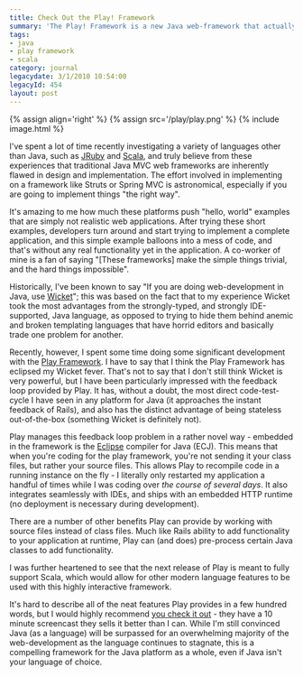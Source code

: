 ```yaml
---
title: Check Out the Play! Framework
summary: 'The Play! Framework is a new Java web-framework that actually manages to merge minimalism and Java together (somewhat paradoxically).' 
tags:
- java
- play framework
- scala
category: journal
legacydate: 3/1/2010 10:54:00
legacyId: 454
layout: post
---
```


{% assign align='right' %}
{% assign src='/play/play.png' %}
{% include image.html %}

I've spent a lot of time recently investigating a variety of languages other than Java, such as [JRuby](http://www.jruby.org) and [Scala](http://scala-lang.org), and truly believe from these experiences that traditional Java MVC web frameworks are inherently flawed in design and implementation. The effort involved in implementing on a framework like Struts or Spring MVC is astronomical, especially if you are going to implement things "the right way".

It's amazing to me how much these platforms push "hello, world" examples that are simply not realistic web applications. After trying these short examples, developers turn around and start trying to implement a complete application, and this simple example balloons into a mess of code, and that's without any real functionality yet in the application. A co-worker of mine is a fan of saying "\[These frameworks\] make the simple things trivial, and the hard things impossible".

Historically, I've been known to say "If you are doing web-development in Java, use [Wicket](http://wicket.apache.org)"; this was based on the fact that to my experience Wicket took the most advantages from the strongly-typed, and strongly IDE-supported, Java language, as opposed to trying to hide them behind anemic and broken templating languages that have horrid editors and basically trade one problem for another.

Recently, however, I spent some time doing some significant development with the [Play Framework](http://playframework.org). I have to say that I think the Play Framework has eclipsed my Wicket fever. That's not to say that I don't still think Wicket is very powerful, but I have been particularly impressed with the feedback loop provided by Play. It has, without a doubt, the most direct code-test-cycle I have seen in any platform for Java (it approaches the instant feedback of Rails), and also has the distinct advantage of being stateless out-of-the-box (something Wicket is definitely not).

Play manages this feedback loop problem in a rather novel way - embedded in the framework is the [Eclipse](http://www.eclipse.org) compiler for Java (ECJ). This means that when you're coding for the play framework, you're not sending it your class files, but rather your source files. This allows Play to recompile code in a running instance on the fly - I literally only restarted my application a handful of times while I was coding over *the course of several days*. It also integrates seamlessly with IDEs, and ships with an embedded HTTP runtime (no deployment is necessary during development).

There are a number of other benefits Play can provide by working with source files instead of class files. Much like Rails ability to add functionality to your application at runtime, Play can (and does) pre-process certain Java classes to add functionality.

I was further heartened to see that the next release of Play is meant to fully support Scala, which would allow for other modern language features to be used with this highly interactive framework.

It's hard to describe all of the neat features Play provides in a few hundred words, but I would highly recommend [you check it out](http://www.playframework.org) - they have a 10 minute screencast they sells it better than I can. While I'm still convinced Java (as a language) will be surpassed for an overwhelming majority of the web-development as the language continues to stagnate, this is a compelling framework for the Java platform as a whole, even if Java isn't your language of choice.